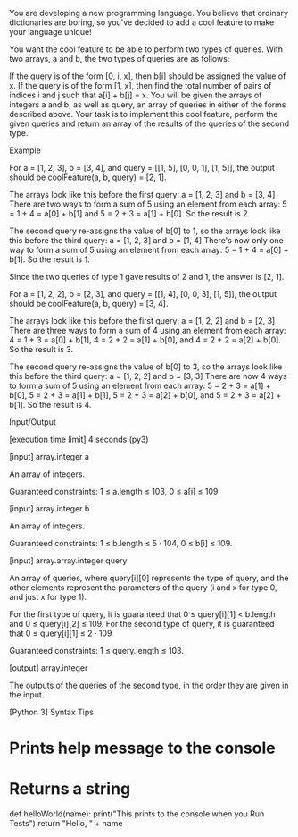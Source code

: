 You are developing a new programming language. You believe that ordinary dictionaries are boring, so you've decided to add a cool feature to make your language unique!

You want the cool feature to be able to perform two types of queries. With two arrays, a and b, the two types of queries are as follows:

If the query is of the form [0, i, x], then b[i] should be assigned the value of x.
If the query is of the form [1, x], then find the total number of pairs of indices i and j such that a[i] + b[j] = x.
You will be given the arrays of integers a and b, as well as query, an array of queries in either of the forms described above. Your task is to implement this cool feature, perform the given queries and return an array of the results of the queries of the second type.

Example

For a = [1, 2, 3], b = [3, 4], and query = [[1, 5], [0, 0, 1], [1, 5]], the output should be coolFeature(a, b, query) = [2, 1].

The arrays look like this before the first query:
a = [1, 2, 3] and b = [3, 4]
There are two ways to form a sum of 5 using an element from each array: 5 = 1 + 4 = a[0] + b[1] and 5 = 2 + 3 = a[1] + b[0]. So the result is 2.

The second query re-assigns the value of b[0] to 1, so the arrays look like this before the third query:
a = [1, 2, 3] and b = [1, 4]
There's now only one way to form a sum of 5 using an element from each array: 5 = 1 + 4 = a[0] + b[1]. So the result is 1.

Since the two queries of type 1 gave results of 2 and 1, the answer is [2, 1].

For a = [1, 2, 2], b = [2, 3], and query = [[1, 4], [0, 0, 3], [1, 5]], the output should be coolFeature(a, b, query) = [3, 4].

The arrays look like this before the first query:
a = [1, 2, 2] and b = [2, 3]
There are three ways to form a sum of 4 using an element from each array: 4 = 1 + 3 = a[0] + b[1], 4 = 2 + 2 = a[1] + b[0], and 4 = 2 + 2 = a[2] + b[0]. So the result is 3.

The second query re-assigns the value of b[0] to 3, so the arrays look like this before the third query:
a = [1, 2, 2] and b = [3, 3]
There are now 4 ways to form a sum of 5 using an element from each array: 5 = 2 + 3 = a[1] + b[0], 5 = 2 + 3 = a[1] + b[1], 5 = 2 + 3 = a[2] + b[0], and 5 = 2 + 3 = a[2] + b[1]. So the result is 4.

Input/Output

[execution time limit] 4 seconds (py3)

[input] array.integer a

An array of integers.

Guaranteed constraints:
1 ≤ a.length ≤ 103,
0 ≤ a[i] ≤ 109.

[input] array.integer b

An array of integers.

Guaranteed constraints:
1 ≤ b.length ≤ 5 · 104,
0 ≤ b[i] ≤ 109.

[input] array.array.integer query

An array of queries, where query[i][0] represents the type of query, and the other elements represent the parameters of the query (i and x for type 0, and just x for type 1).

For the first type of query, it is guaranteed that 0 ≤ query[i][1] < b.length and 0 ≤ query[i][2] ≤ 109.
For the second type of query, it is guaranteed that 0 ≤ query[i][1] ≤ 2 · 109

Guaranteed constraints:
1 ≤ query.length ≤ 103.

[output] array.integer

The outputs of the queries of the second type, in the order they are given in the input.

[Python 3] Syntax Tips

# Prints help message to the console
# Returns a string
def helloWorld(name):
    print("This prints to the console when you Run Tests")
    return "Hello, " + name

